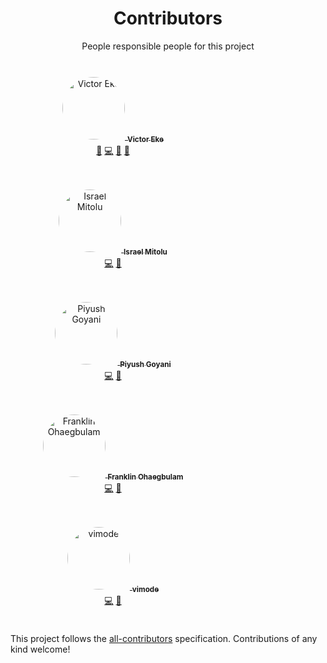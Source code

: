 <div align="center">
 <h1> Contributors </h1>
  People responsible people for this project
</div>
<br />

<style>
.contributor{
  max-width: 280px;
  width: 100%;
  height: auto;
  margin: 8px;
  padding: 16px;
  border-radius: 12px;
  background-color: var(--vp-c-bg-soft);
}

.contributor img{
  margin-bottom: 8px;
  width: 100px;
  border-radius: 50%;
}

  </style>

<div align="center" style="display: flex; flex-wrap:wrap;">
  <div class="contributor">
    <a href="http://victoreke.com">
      <img src="https://avatars.githubusercontent.com/u/62628408?v=4?s=100" width="100px;" alt="Victor Eke"/>
      <sub><b>Victor Eke </b></sub>
    </a>
    <br />
    <a href="#maintenance-Evavic44" title="Maintenance">🚧</a> 
    <a href="https://github.com/Evavic44/portfolio-ideas/commits?author=Evavic44" title="Code">💻</a> 
    <a href="https://github.com/Evavic44/portfolio-ideas/commits?author=Evavic44" title="Documentation">📖</a> 
    <a href="https://github.com/Evavic44/portfolio-ideas/issues?q=author%3AEvavic44" title="Bug reports">🐛</a>
  </div>
  <div class="contributor">
    <a href="https://israelmitolu.netlify.app">
      <img src="https://avatars.githubusercontent.com/u/53873209?v=4?s=100" width="100px;" alt="Israel Mitolu"/>
      <sub><b>Israel Mitolu</b></sub>
    </a>
    <br />
    <a href="https://github.com/Evavic44/portfolio-ideas/commits?author=israelmitolu" title="Code">💻</a> 
    <a href="https://github.com/Evavic44/portfolio-ideas/commits?author=israelmitolu" title="Documentation">📖</a>
  </div>
  <div  class="contributor">
    <a href="https://piyushgoyani.thesourcepedia.org">
      <img src="https://avatars.githubusercontent.com/u/18528418?v=4?s=100" width="100px;" alt="Piyush Goyani"/>
      <sub><b>Piyush Goyani</b></sub>
    </a>
    <br />
    <a href="https://github.com/Evavic44/portfolio-ideas/commits?author=piyush-multiplexer" title="Code">💻</a> 
    <a href="https://github.com/Evavic44/portfolio-ideas/commits?author=piyush-multiplexer" title="Documentation">📖</a>
  </div>
  <div  class="contributor">
    <a href="http://frankiefab.com">
      <img src="https://avatars.githubusercontent.com/u/46662771?v=4?s=100" width="100px;" alt="Franklin Ohaegbulam"/>
      <sub><b>Franklin Ohaegbulam</b></sub>
    </a>
    <br />
    <a href="https://github.com/Evavic44/portfolio-ideas/commits?author=frankiefab100" title="Code">💻</a> 
    <a href="https://github.com/Evavic44/portfolio-ideas/commits?author=frankiefab100" title="Documentation">📖</a>
  </div>
  <div  class="contributor">
    <a href="https://github.com/vimode">
      <img src="https://avatars.githubusercontent.com/u/39148877?v=4?s=100" width="100px;" alt="vimode"/>
      <sub><b>vimode</b></sub>
    </a>
    <br />
    <a href="https://github.com/Evavic44/portfolio-ideas/commits?author=vimode" title="Code">💻</a>
    <a href="https://github.com/Evavic44/portfolio-ideas/commits?author=vimode" title="Documentation">📖</a>
  </div>
</div>

This project follows the [all-contributors](https://github.com/all-contributors/all-contributors) specification. Contributions of any kind welcome!
